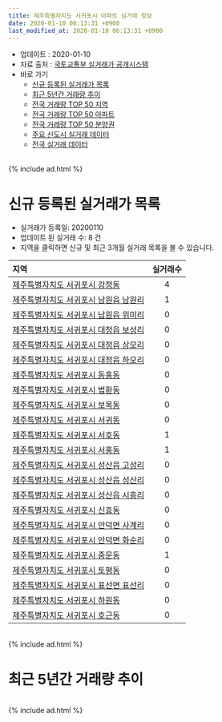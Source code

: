 ```yaml
---
title: 제주특별자치도 서귀포시 아파트 실거래 정보
date: 2020-01-10 06:13:31 +0900
last_modified_at: 2020-01-10 06:13:31 +0900
---
```


* 업데이트 : 2020-01-10
* 자료 출처 : [국토교통부 실거래가 공개시스템](http://rt.molit.go.kr)
* 바로 가기
    * [신규 등록된 실거래가 목록](#신규-등록된-실거래가-목록)
    * [최근 5년간 거래량 추이](#최근-5년간-거래량-추이)
    * [전국 거래량 TOP 50 지역](https://inasie.github.io/apt-trade-info/최근-3개월-전국에서-가장-거래가-많이-발생한-지역)
    * [전국 거래량 TOP 50 아파트](https://inasie.github.io/apt-trade-info/최근-3개월-전국에서-가장-거래가-많이-발생한-아파트)
    * [전국 거래량 TOP 50 분양권](https://inasie.github.io/apt-trade-info/최근-3개월-전국에서-가장-거래가-많이-발생한-분양권)
    * [주요 신도시 실거래 데이터](https://inasie.github.io/apt-trade-info/주요-신도시)
    * [전국 실거래 데이터](https://inasie.github.io/apt-trade-info/전국)

<br>
{% include ad.html %}
<br>

# 신규 등록된 실거래가 목록
* 실거래가 등록일: 20200110
* 업데이트 된 실거래 수: 8 건
* 지역을 클릭하면 신규 및 최근 3개월 실거래 목록을 볼 수 있습니다.


|지역|실거래수|
|:---|:---:|
|[제주특별자치도 서귀포시 강정동](https://inasie.github.io/apt-trade-info/제주특별자치도-서귀포시-강정동)|4|
|[제주특별자치도 서귀포시 남원읍 남원리](https://inasie.github.io/apt-trade-info/제주특별자치도-서귀포시-남원읍-남원리)|1|
|[제주특별자치도 서귀포시 남원읍 위미리](https://inasie.github.io/apt-trade-info/제주특별자치도-서귀포시-남원읍-위미리)|0|
|[제주특별자치도 서귀포시 대정읍 보성리](https://inasie.github.io/apt-trade-info/제주특별자치도-서귀포시-대정읍-보성리)|0|
|[제주특별자치도 서귀포시 대정읍 상모리](https://inasie.github.io/apt-trade-info/제주특별자치도-서귀포시-대정읍-상모리)|0|
|[제주특별자치도 서귀포시 대정읍 하모리](https://inasie.github.io/apt-trade-info/제주특별자치도-서귀포시-대정읍-하모리)|0|
|[제주특별자치도 서귀포시 동홍동](https://inasie.github.io/apt-trade-info/제주특별자치도-서귀포시-동홍동)|0|
|[제주특별자치도 서귀포시 법환동](https://inasie.github.io/apt-trade-info/제주특별자치도-서귀포시-법환동)|0|
|[제주특별자치도 서귀포시 보목동](https://inasie.github.io/apt-trade-info/제주특별자치도-서귀포시-보목동)|0|
|[제주특별자치도 서귀포시 서귀동](https://inasie.github.io/apt-trade-info/제주특별자치도-서귀포시-서귀동)|0|
|[제주특별자치도 서귀포시 서호동](https://inasie.github.io/apt-trade-info/제주특별자치도-서귀포시-서호동)|1|
|[제주특별자치도 서귀포시 서홍동](https://inasie.github.io/apt-trade-info/제주특별자치도-서귀포시-서홍동)|1|
|[제주특별자치도 서귀포시 성산읍 고성리](https://inasie.github.io/apt-trade-info/제주특별자치도-서귀포시-성산읍-고성리)|0|
|[제주특별자치도 서귀포시 성산읍 성산리](https://inasie.github.io/apt-trade-info/제주특별자치도-서귀포시-성산읍-성산리)|0|
|[제주특별자치도 서귀포시 성산읍 시흥리](https://inasie.github.io/apt-trade-info/제주특별자치도-서귀포시-성산읍-시흥리)|0|
|[제주특별자치도 서귀포시 신효동](https://inasie.github.io/apt-trade-info/제주특별자치도-서귀포시-신효동)|0|
|[제주특별자치도 서귀포시 안덕면 사계리](https://inasie.github.io/apt-trade-info/제주특별자치도-서귀포시-안덕면-사계리)|0|
|[제주특별자치도 서귀포시 안덕면 화순리](https://inasie.github.io/apt-trade-info/제주특별자치도-서귀포시-안덕면-화순리)|0|
|[제주특별자치도 서귀포시 중문동](https://inasie.github.io/apt-trade-info/제주특별자치도-서귀포시-중문동)|1|
|[제주특별자치도 서귀포시 토평동](https://inasie.github.io/apt-trade-info/제주특별자치도-서귀포시-토평동)|0|
|[제주특별자치도 서귀포시 표선면 표선리](https://inasie.github.io/apt-trade-info/제주특별자치도-서귀포시-표선면-표선리)|0|
|[제주특별자치도 서귀포시 하원동](https://inasie.github.io/apt-trade-info/제주특별자치도-서귀포시-하원동)|0|
|[제주특별자치도 서귀포시 호근동](https://inasie.github.io/apt-trade-info/제주특별자치도-서귀포시-호근동)|0|


<br>
{% include ad.html %}
<br>

# 최근 5년간 거래량 추이


<div style="width:100%;">
    <canvas id="deal_progress" height="200"></canvas>
</div>

<script>
new Chart(document.getElementById("deal_progress"), {
    type: 'line',
    data: {
        labels: ['201501','201502','201503','201504','201505','201506','201507','201508','201509','201510','201511','201512','201601','201602','201603','201604','201605','201606','201607','201608','201609','201610','201611','201612','201701','201702','201703','201704','201705','201706','201707','201708','201709','201710','201711','201712','201801','201802','201803','201804','201805','201806','201807','201808','201809','201810','201811','201812','201901','201902','201903','201904','201905','201906','201907','201908','201909','201910','201911','201912','202001'],
        datasets: [{
            label: '매매',
            pointRadius: 1,
            data: [137, 73, 66, 43, 44, 42, 29, 35, 37, 59, 68, 70, 63, 64, 131, 75, 47, 81, 57, 54, 96, 58, 75, 62, 70, 50, 45, 61, 54, 60, 59, 52, 63, 59, 69, 60, 57, 67, 72, 75, 70, 56, 57, 49, 38, 64, 63, 92, 68, 40, 52, 55, 39, 52, 41, 42, 45, 49, 51, 32, 6],
            borderColor: "rgba(255, 201, 14, 1)",
            backgroundColor: "rgba(255, 201, 14, 0.5)",
            fill: false,
            lineTension: 0
        },{
            label: '전월세',
            pointRadius: 1,
            data: [25, 19, 18, 11, 10, 7, 9, 20, 18, 25, 29, 47, 44, 66, 75, 44, 43, 34, 16, 21, 18, 26, 30, 40, 86, 99, 59, 116, 86, 59, 35, 37, 43, 36, 31, 41, 55, 46, 84, 73, 59, 52, 45, 55, 40, 34, 47, 59, 88, 61, 128, 113, 86, 63, 54, 35, 52, 67, 46, 40, 9],
            borderColor: "rgba(0, 141, 185, 1)",
            backgroundColor: "rgba(0, 141, 185, 0.5)",
            fill: false,
            lineTension: 0
        }
        ]
    },
    options: {
        responsive: true,
        title: {
            display: false
        },
        tooltips: {
            mode: 'index',
            intersect: false
        },
        hover: {
            mode: 'nearest',
            intersect: true
        },
        scales: {
            xAxes: [{
                display: true,
                scaleLabel: {
                    display: true,
                    labelString: '년/월'
                }
            }],
            yAxes: [{
                display: true,
                ticks: {
                    suggestedMin: 0,
                },
                scaleLabel: {
                    display: true,
                    labelString: '실거래 수'
                }
            }]
        }
    }
});

</script>


<br>
{% include ad.html %}
<br>

